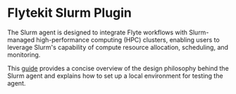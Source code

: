 # Flytekit Slurm Plugin

The Slurm agent is designed to integrate Flyte workflows with Slurm-managed high-performance computing (HPC) clusters, enabling users to leverage Slurm's capability of compute resource allocation, scheduling, and monitoring.

This [guide](https://github.com/flyteorg/flytekit/blob/e9760a70b26bbab250fd69ec4443bb9b2edddbe3/plugins/flytekit-slurm/demo.md) provides a concise overview of the design philosophy behind the Slurm agent and explains how to set up a local environment for testing the agent.
